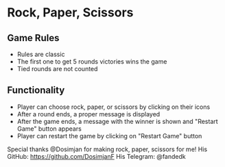 # Rock, Paper, Scissors

## Game Rules

* Rules are classic
* The first one to get 5 rounds victories wins the game
* Tied rounds are not counted

## Functionality

* Player can choose rock, paper, or scissors by clicking on their icons
* After a round ends, a proper message is displayed
* After the game ends, a message with the winner is shown and "Restart Game" button appears
* Player can restart the game by clicking on "Restart Game" button

Special thanks @Dosimjan for making rock, paper, scissors for me!
His GitHub: https://github.com/DosimjanF
His Telegram: @fandedk